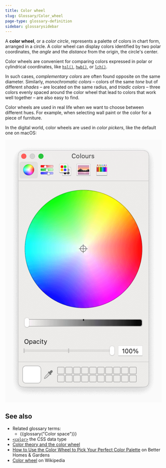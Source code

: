 ```yaml
---
title: Color wheel
slug: Glossary/Color_wheel
page-type: glossary-definition
sidebar: glossarysidebar
---
```


A **color wheel**, or a _color circle_, represents a palette of colors in chart form, arranged in a circle. A color wheel can display colors identified by two polar coordinates, the _angle_ and the _distance_ from the origin, the circle's center.

Color wheels are convenient for comparing colors expressed in polar or cylindrical coordinates, like [`hsl()`](/en-US/docs/Web/CSS/color_value/hsl), [`hwb()`](/en-US/docs/Web/CSS/color_value/hwb), or [`lch()`](/en-US/docs/Web/CSS/color_value/lch).

In such cases, _complementary colors_ are often found opposite on the same diameter. Similarly, _monochromatic colors_ – colors of the same _tone_ but of different _shades_ – are located on the same radius, and _triadic colors_ – three colors evenly spaced around the color wheel that lead to colors that work well together – are also easy to find.

Color wheels are used in real life when we want to choose between different hues. For example, when selecting wall paint or the color for a piece of furniture.

In the digital world, color wheels are used in _color pickers_, like the default one on macOS:

![The default color picker on macOS](color_wheel_macos.png)

## See also

- Related glossary terms:
  - {{glossary("Color space")}}
- [`<color>`](/en-US/docs/Web/CSS/color_value) the CSS data type
- [Color theory and the color wheel](https://www.canva.com/colors/color-wheel/)
- [How to Use the Color Wheel to Pick Your Perfect Color Palette](https://www.bhg.com/decorating/color/basics/color-wheel-color-chart/) on Better Homes & Gardens
- [Color wheel](https://en.wikipedia.org/wiki/Color_wheel) on Wikipedia
